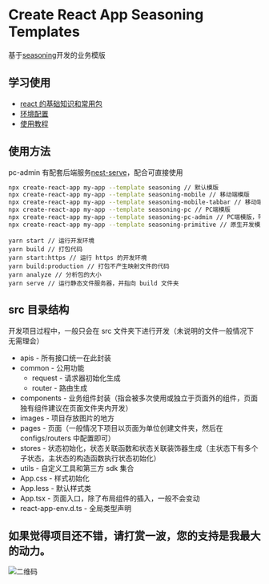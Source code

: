 # Create React App Seasoning Templates

基于[seasoning](https://github.com/dyb881/seasoning)开发的业务模版

## 学习使用

- [react 的基础知识和常用包](https://github.com/dyb881/recommended)
- [环境配置](https://www.yuque.com/xiangbudaowojingran/web/vx6qpl)
- [使用教程](https://www.yuque.com/xiangbudaowojingran/web/dqq25f)

## 使用方法

pc-admin 有配套后端服务[nest-serve](https://github.com/dyb881/nest-serve)，配合可直接使用

```sh
npx create-react-app my-app --template seasoning // 默认模版
npx create-react-app my-app --template seasoning-mobile // 移动端模版
npx create-react-app my-app --template seasoning-mobile-tabbar // 移动端模版，带上 tabbar
npx create-react-app my-app --template seasoning-pc // PC端模版
npx create-react-app my-app --template seasoning-pc-admin // PC端模版，带权限控制的管理后台模版
npx create-react-app my-app --template seasoning-primitive // 原生开发模版
```

```
yarn start // 运行开发环境
yarn build // 打包代码
yarn start:https // 运行 https 的开发环境
yarn build:production // 打包不产生映射文件的代码
yarn analyze // 分析包的大小
yarn serve // 运行静态文件服务器，并指向 build 文件夹
```

## src 目录结构

开发项目过程中，一般只会在 src 文件夹下进行开发（未说明的文件一般情况下无需理会）

- apis - 所有接口统一在此封装
- common - 公用功能
  - request - 请求器初始化生成
  - router - 路由生成
- components - 业务组件封装（指会被多次使用或独立于页面外的组件，页面独有组件建议在页面文件夹内开发）
- images - 项目存放图片的地方
- pages - 页面（一般情况下项目以页面为单位创建文件夹，然后在 configs/routers 中配置即可）
- stores - 状态初始化，状态关联函数和状态关联装饰器生成（主状态下有多个子状态，主状态的构造函数执行状态初始化）
- utils - 自定义工具和第三方 sdk 集合
- App.css - 样式初始化
- App.less - 默认样式类
- App.tsx - 页面入口，除了布局组件的插入，一般不会变动
- react-app-env.d.ts - 全局类型声明

## 如果觉得项目还不错，请打赏一波，您的支持是我最大的动力。

![二维码](https://bittyshow-files.oss-cn-guangzhou.aliyuncs.com/pay.png)

